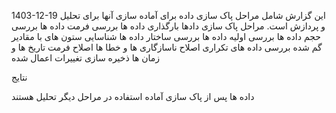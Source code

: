 1403-12-19
این گزارش شامل مراحل پاک سازی داده برای آماده سازی آنها برای تحلیل و پردازش است. 
مراحل پاک سازی دادها
    بارگذاری داده ها 
    بررسی فرمت داده ها 
    بررسی حجم داده ها
بررسی اولیه داده ها
    بررسی ساختار داده ها 
    شناسایی ستون های با مقادیر گم شده
    بررسی داده های تکراری
اصلاح ناسازگاری ها و خطا ها
   اصلاح فرمت تاریخ ها و زمان ها
ذخیره سازی تغییرات اعمال شده

نتایج

داده ها پس از پاک سازی آماده استفاده در مراحل دیگر تحلیل هستند

